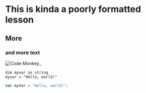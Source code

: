# This is kinda a poorly formatted lesson
## More
### and more text
![Code Monkey](https://www.shutterstock.com/image-vector/monkey-sitting-laptop-vector-stylized-600nw-1644400627.jpg)_

``` Basic
dim myvar as string
myvar = "Hello, world!"
```
``` javascript
var myVar = "Hello, world!";
```

